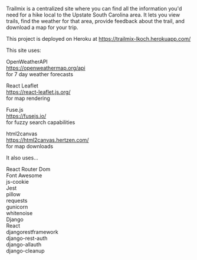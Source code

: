 Trailmix is a centralized site where you can find all the information you'd need for a hike local to the Upstate South Carolina area. It lets you view trails, find the weather for that area, provide feedback about the trail, and download a map for your trip.

This project is deployed on Heroku at https://trailmix-lkoch.herokuapp.com/

This site uses:

OpenWeatherAPI  
https://openweathermap.org/api  
for 7 day weather forecasts

React Leaflet  
https://react-leaflet.js.org/  
for map rendering

Fuse.js  
https://fusejs.io/  
for fuzzy search capabilities

html2canvas  
https://html2canvas.hertzen.com/  
for map downloads

It also uses...

React Router Dom  
Font Awesome  
js-cookie  
Jest  
pillow  
requests  
gunicorn  
whitenoise  
Django  
React  
djangorestframework  
django-rest-auth  
django-allauth  
django-cleanup
